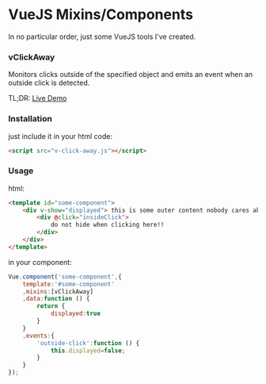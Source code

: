 # VueJS Mixins/Components

In no particular order, just some VueJS tools I've created.

### vClickAway
Monitors clicks outside of the specified object and emits an event when an outside click is detected.

TL;DR: [Live Demo](https://jsfiddle.net/Lax37km0/)

### Installation

just include it in your html code:
```html
<script src="v-click-away.js"></script>
```

### Usage

html:
```html
<template id="some-component">
	<div v-show="displayed"> this is some outer content nobody cares about
		<div @click="insideClick">
			do not hide when clicking here!!
		</div>
	</div>
</template>
```
in your component:
```javascript
Vue.component('some-component',{
	template:'#some-component'
	,mixins:[vClickAway]
	,data:function () {
		return {
			displayed:true
		}
	}
	,events:{
		'outside-click':function () {
			this.displayed=false;
		}
	}
});
```
